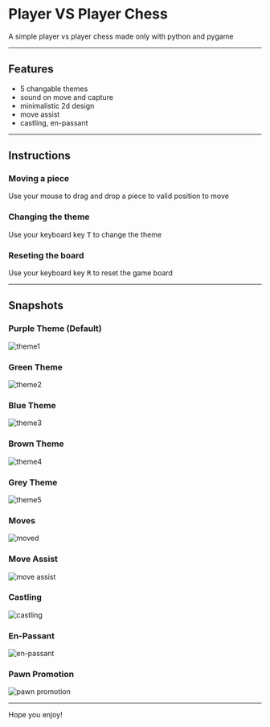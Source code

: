 # Player VS Player Chess
A simple player vs player chess made only with python and pygame

---

## Features
- 5 changable themes
- sound on move and capture
- minimalistic 2d design
- move assist
- castling, en-passant

---

## Instructions
### Moving a piece
Use your mouse to drag and drop a piece to valid position to move
### Changing the theme
Use your keyboard key <kbd>T</kbd> to change the theme
### Reseting the board
Use your keyboard key <kbd>R</kbd> to reset the game board

---

## Snapshots
### Purple Theme (Default)
![theme1](snapshots/theme1.png)
### Green Theme
![theme2](snapshots/theme2.png)
### Blue Theme
![theme3](snapshots/theme3.png)
### Brown Theme
![theme4](snapshots/theme4.png)
### Grey Theme
![theme5](snapshots/theme5.png)
### Moves
![moved](snapshots/moved.png)
### Move Assist
![move assist](snapshots/move-help.png)
### Castling
![castling](snapshots/castling.png)
### En-Passant
![en-passant](snapshots/en-passant.png)
### Pawn Promotion
![pawn promotion](snapshots/pawn-promotion.png)

---

Hope you enjoy!
